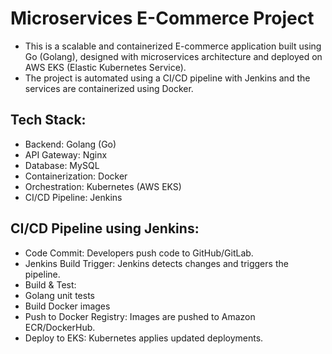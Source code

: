 # Microservices E-Commerce Project

- This is a scalable and containerized E-commerce application built using Go
(Golang), designed with microservices architecture and deployed on AWS
EKS (Elastic Kubernetes Service).
- The project is automated using a CI/CD pipeline with Jenkins and the
services are containerized using Docker.

## Tech Stack:

- Backend: Golang (Go)
- API Gateway: Nginx
- Database: MySQL
- Containerization: Docker
- Orchestration: Kubernetes (AWS EKS)
- CI/CD Pipeline: Jenkins

## CI/CD Pipeline using Jenkins:

- Code Commit: Developers push code to GitHub/GitLab.
- Jenkins Build Trigger: Jenkins detects changes and triggers the pipeline.
- Build & Test:
- Golang unit tests
- Build Docker images
- Push to Docker Registry: Images are pushed to Amazon ECR/DockerHub.
- Deploy to EKS: Kubernetes applies updated deployments.          

